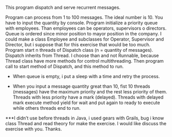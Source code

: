 This program dispatch and serve recurrent messages.

Program can process from 1 to 100 messages.  The ideal number is 10.  You have to input the quantity by console.
Program initialize a priority queue with employees.  Than employees can be operators, supervisors o directors.  Queue is ordered since minor position to mayor position in the company.
I could make a class Employee and subclasses for Operator, Supervisor and Director, but i suppose that for this exercise that would be too much.
Program start n threads of Dispatch class (n = quantity of messages).  
Dispatch inherits from Thread.  I choose than and not Runnable, because Thread class have more methods for control multithreading.
Then program call to start method of Dispatch, and this method to run.

- When queue is empty, i put a sleep with a time and retry the process.

- When you input a message quantity great than 10, fist 10 threads (messages) have the maximum priority and the rest less priority of them.  Threads with less priority have a mark (delayed).  Threads with delayed mark execute method yield for wait and put again to ready to execute while others threads end to run.

***I didn’t use before threads in Java, i used gears with Grails, bug i know class Thread and read theory for make the exercise.  I would like discuss the exercise with you.  Thanks.
